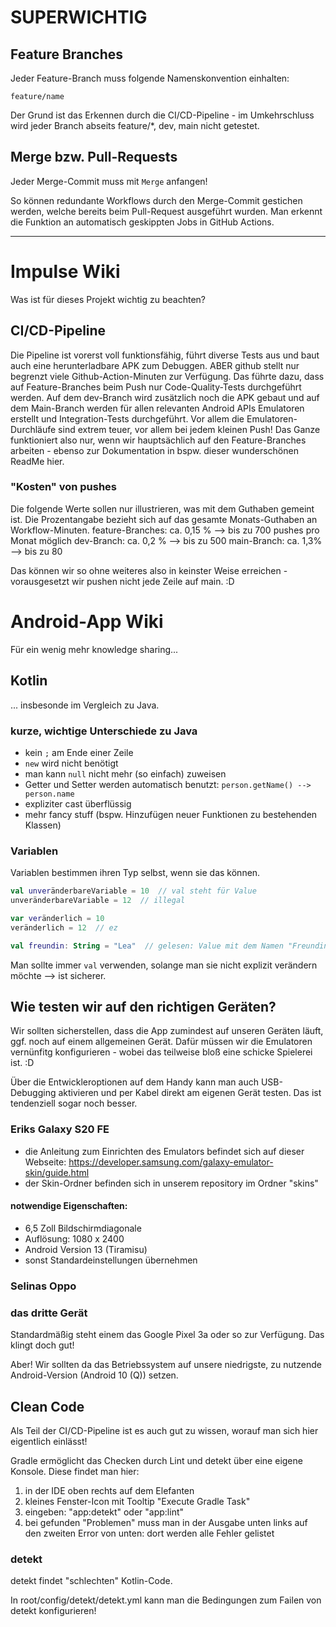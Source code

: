 # SUPERWICHTIG

## Feature Branches
Jeder Feature-Branch muss folgende Namenskonvention einhalten:
```
feature/name
```
Der Grund ist das Erkennen durch die CI/CD-Pipeline - im Umkehrschluss wird jeder Branch abseits feature/*, dev, main nicht getestet.

## Merge bzw. Pull-Requests 
Jeder Merge-Commit muss mit `Merge` anfangen!

So können redundante Workflows durch den Merge-Commit gestichen werden, welche bereits beim Pull-Request ausgeführt wurden. Man erkennt die Funktion an automatisch geskippten Jobs in GitHub Actions.

---

# Impulse Wiki
Was ist für dieses Projekt wichtig zu beachten?

## CI/CD-Pipeline
Die Pipeline ist vorerst voll funktionsfähig, führt diverse Tests aus und baut auch eine herunterladbare APK zum Debuggen. ABER github stellt nur begrenzt viele Github-Action-Minuten zur Verfügung. Das führte dazu, dass auf Feature-Branches beim Push nur Code-Quality-Tests durchgeführt werden. Auf dem dev-Branch wird zusätzlich noch die APK gebaut und auf dem Main-Branch werden für allen relevanten Android APIs Emulatoren erstellt und Integration-Tests durchgeführt. Vor allem die Emulatoren-Durchläufe sind extrem teuer, vor allem bei jedem kleinen Push! Das Ganze funktioniert also nur, wenn wir hauptsächlich auf den Feature-Branches arbeiten - ebenso zur Dokumentation in bspw. dieser wunderschönen ReadMe hier.

### "Kosten" von pushes
Die folgende Werte sollen nur illustrieren, was mit dem Guthaben gemeint ist. Die Prozentangabe bezieht sich auf das gesamte Monats-Guthaben an Workflow-Minuten.
feature-Branches: ca. 0,15 % --> bis zu 700 pushes pro Monat möglich
dev-Branch: ca. 0,2 % --> bis zu 500
main-Branch: ca. 1,3% --> bis zu 80

Das können wir so ohne weiteres also in keinster Weise erreichen - vorausgesetzt wir pushen nicht jede Zeile auf main. :D


# Android-App Wiki
Für ein wenig mehr knowledge sharing...

## Kotlin 
... insbesonde im Vergleich zu Java.

### kurze, wichtige Unterschiede zu Java
* kein `;` am Ende einer Zeile
* `new` wird nicht benötigt
* man kann `null` nicht mehr (so einfach) zuweisen
* Getter und Setter werden automatisch benutzt: `person.getName() --> person.name`
* expliziter cast überflüssig
* mehr fancy stuff (bspw. Hinzufügen neuer Funktionen zu bestehenden Klassen)

### Variablen
Variablen bestimmen ihren Typ selbst, wenn sie das können.
```kotlin
val unveränderbareVariable = 10  // val steht für Value
unveränderbareVariable = 12  // illegal

var veränderlich = 10
veränderlich = 12  // ez

val freundin: String = "Lea"  // gelesen: Value mit dem Namen "Freundin" vom Datentyp "String" hat den Wert "Lea"
```
Man sollte immer `val` verwenden, solange man sie nicht explizit verändern möchte --> ist sicherer.

## Wie testen wir auf den richtigen Geräten?
Wir sollten sicherstellen, dass die App zumindest auf unseren Geräten läuft, ggf. noch auf einem allgemeinen Gerät. Dafür müssen wir die Emulatoren vernünfitg konfigurieren - wobei das teilweise bloß eine schicke Spielerei ist. :D

Über die Entwickleroptionen auf dem Handy kann man auch USB-Debugging aktivieren und per Kabel direkt am eigenen Gerät testen. Das ist tendenziell sogar noch besser.

### Eriks Galaxy S20 FE
* die Anleitung zum Einrichten des Emulators befindet sich auf dieser Webseite: https://developer.samsung.com/galaxy-emulator-skin/guide.html
* der Skin-Ordner befinden sich in unserem repository im Ordner "skins"
#### notwendige Eigenschaften:
* 6,5 Zoll Bildschirmdiagonale
* Auflösung: 1080 x 2400
* Android Version 13 (Tiramisu)
* sonst Standardeinstellungen übernehmen

### Selinas Oppo

### das dritte Gerät
Standardmäßig steht einem das Google Pixel 3a oder so zur Verfügung. Das klingt doch gut! 

Aber! Wir sollten da das Betriebssystem auf unsere niedrigste, zu nutzende Android-Version (Android 10 (Q)) setzen.

## Clean Code
Als Teil der CI/CD-Pipeline ist es auch gut zu wissen, worauf man sich hier eigentlich einlässt!

Gradle ermöglicht das Checken durch Lint und detekt über eine eigene Konsole. Diese findet man hier:
1. in der IDE oben rechts auf dem Elefanten
2. kleines Fenster-Icon mit Tooltip "Execute Gradle Task"
3. eingeben: "app:detekt" oder "app:lint"
4. bei gefunden "Problemen" muss man in der Ausgabe unten links auf den zweiten Error von unten: dort werden alle Fehler gelistet

### detekt
detekt findet "schlechten" Kotlin-Code.

In root/config/detekt/detekt.yml kann man die Bedingungen zum Failen von detekt konfigurieren!
